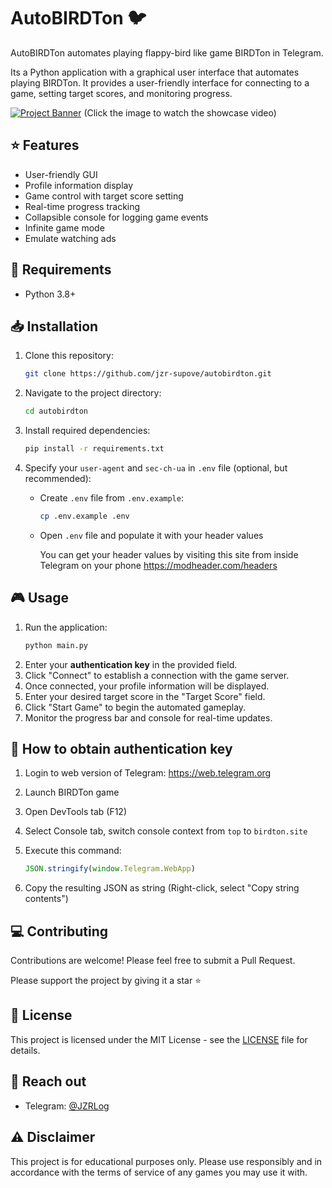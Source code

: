 # AutoBIRDTon 🐦

AutoBIRDTon automates playing flappy-bird like game BIRDTon in Telegram.

Its a Python application with a graphical user interface that automates playing BIRDTon. 
It provides a user-friendly interface for connecting to a game, setting target scores, and monitoring progress.

[![Project Banner](https://img.youtube.com/vi/tl7pHg4YPRA/maxresdefault.jpg)](https://www.youtube.com/watch?v=tl7pHg4YPRA)
(Click the image to watch the showcase video)

## ⭐️ Features

- User-friendly GUI
- Profile information display
- Game control with target score setting
- Real-time progress tracking
- Collapsible console for logging game events
- Infinite game mode
- Emulate watching ads

## 📖 Requirements

- Python 3.8+

## 📥 Installation

1. Clone this repository:
   ```bash
   git clone https://github.com/jzr-supove/autobirdton.git
   ```
2. Navigate to the project directory:
   ```bash
   cd autobirdton
   ```
3. Install required dependencies:
   ```bash
   pip install -r requirements.txt
   ```
4. Specify your `user-agent` and `sec-ch-ua` in `.env` file (optional, but recommended):
   - Create `.env` file from `.env.example`:
     ```bash
     cp .env.example .env
     ```
   - Open `.env` file and populate it with your header values 
     
     You can get your header values by visiting this site from inside Telegram on your phone https://modheader.com/headers 

## 🎮 Usage

1. Run the application:
   ```bash
   python main.py
   ```
2. Enter your **authentication key** in the provided field.
3. Click "Connect" to establish a connection with the game server.
4. Once connected, your profile information will be displayed.
5. Enter your desired target score in the "Target Score" field.
6. Click "Start Game" to begin the automated gameplay.
7. Monitor the progress bar and console for real-time updates.

## 🔑 How to obtain authentication key

1. Login to web version of Telegram: https://web.telegram.org
2. Launch BIRDTon game
3. Open DevTools tab (F12)
4. Select Console tab, switch console context from `top` to `birdton.site`
5. Execute this command:
   ```javascript
   JSON.stringify(window.Telegram.WebApp)
   ```
       

6. Copy the resulting JSON as string (Right-click, select "Copy string contents")

## 💻 Contributing

Contributions are welcome! Please feel free to submit a Pull Request.

Please support the project by giving it a star ⭐️

## 📄 License

This project is licensed under the MIT License - see the [LICENSE](LICENSE) file for details.

## 📨 Reach out

- Telegram: [@JZRLog](https://t.me/jzrlog)

## ⚠️ Disclaimer

This project is for educational purposes only. Please use responsibly and in accordance with the terms of service of any games you may use it with.